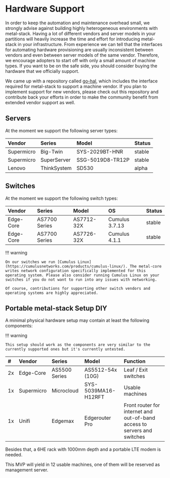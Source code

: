 # Hardware Support

In order to keep the automation and maintenance overhead small, we strongly advise against building highly heterogeneous environments with metal-stack. Having a lot of different vendors and server models in your partitions will heavily increase the time and effort for introducing metal-stack in your infrastructure. From experience we can tell that the interfaces for automating hardware provisioning are usually inconsistent between vendors and even between server models of the same vendor. Therefore, we encourage adopters to start off with only a small amount of machine types. If you want to be on the safe side, you should consider buying the hardware that we officially support.

We came up with a repository called [go-hal](https://github.com/metal-stack/go-hal), which includes the interface required for metal-stack to support a machine vendor. If you plan to implement support for new vendors, please check out this repository and contribute back your efforts in order to make the community benefit from extended vendor support as well.

## Servers

At the moment we support the following server types:

| Vendor     | Series      | Model            | Status |
| :--------- | :---------- | :--------------- |:-------|
| Supermicro | Big-Twin    | SYS-2029BT-HNR   | stable |
| Supermicro | SuperServer | SSG-5019D8-TR12P | stable |
| Lenovo     | ThinkSystem | SD530            | alpha  |

## Switches

At the moment we support the following switch types:

| Vendor    | Series        | Model      | OS             | Status |
| :-------- | :------------ | :--------- |:---------------|:-------|
| Edge-Core | AS7700 Series | AS7712-32X | Cumulus 3.7.13 | stable |
| Edge-Core | AS7700 Series | AS7726-32X | Cumulus 4.1.1  | stable |

!!! warning

    On our switches we run [Cumulus Linux](https://cumulusnetworks.com/products/cumulus-linux/). The metal-core writes network configuration specifically implemented for this operating system. Please also consider running Cumulus Linux on your switches if you do not want to run into any issues with networking.

    Of course, contributions for supporting other switch vendors and operating systems are highly appreciated.

## Portable metal-stack Setup DIY

A minimal physical hardware setup may contain at least the following components:

!!! warning

    This setup should work as the components are very similar to the currently supported ones but it's currently untested.

| #   | Vendor      | Series           | Model                | Function                                                                 |
| :-- | :---------- | :--------------- | :------------------- | :----------------------------------------------------------------------- |
| 2x  | Edge-Core   | AS5500 Series    | AS5512-54x (10G)     | Leaf / Exit switches                                                     |
| 1x  | Supermicro  | Microcloud       | SYS-5039MA16-H12RFT  | Usable machines                                                          |
| 1x  | Unifi       | Edgemax          | Edgerouter Pro       | Front router for internet and out-of-band access to servers and switches |

Besides that, a 6HE rack with 1000mm depth and a portable LTE modem is needed.

This MVP will yield in 12 usable machines, one of them will be reserved as management server.
